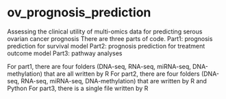 # ov_prognosis_prediction
Assessing the clinical utility of multi-omics data for predicting serous ovarian cancer prognosis
There are three parts of code.
Part1: prognosis prediction for survival model
Part2: prognosis prediction for treatment outcome model
Part3: pathway analyses 

For part1, there are four folders (DNA-seq, RNA-seq, miRNA-seq, DNA-methylation) that are all written by R
For part2, there are four folders (DNA-seq, RNA-seq, miRNA-seq, DNA-methylation) that are written by R and Python
For part3, there is a single file written by R


